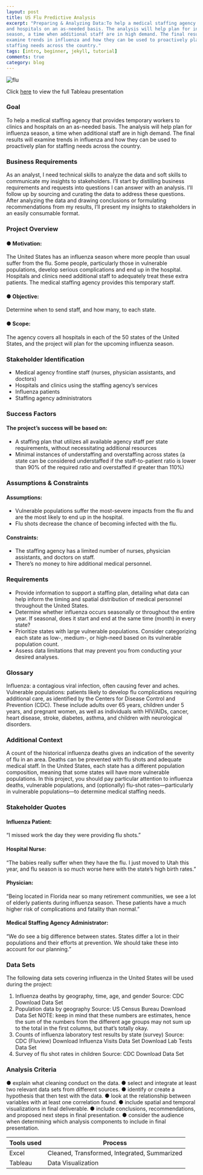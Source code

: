 ```yaml
---
layout: post
title: US Flu Predictive Analysis
excerpt: "Preparing & Analyzing Data:To help a medical staffing agency that provides temporary workers to clinics
and hospitals on an as-needed basis. The analysis will help plan for influenza
season, a time when additional staff are in high demand. The final results will
examine trends in influenza and how they can be used to proactively plan for
staffing needs across the country."
tags: [intro, beginner, jekyll, tutorial]
comments: true
category: blog
---
```

![flu](https://morwarid1.github.io/images/Flu.png)

Click [here](https://public.tableau.com/profile/morwarid.najafizada#!/vizhome/flue/Story) to view the full Tableau presentation 
 
### Goal 
To help a medical staffing agency that provides temporary workers to clinics
and hospitals on an as-needed basis. The analysis will help plan for influenza
season, a time when additional staff are in high demand. The final results will
examine trends in influenza and how they can be used to proactively plan for
staffing needs across the country.

### Business Requirements
As an analyst, I need technical skills to analyze the data and soft skills to communicate my
insights to stakeholders. I’ll start by distilling business requirements and requests into questions
I can answer with an analysis. I’ll follow up by sourcing and curating the data to address these
questions. After analyzing the data and drawing conclusions or formulating recommendations from
my results, I’ll present my insights to stakeholders in an easily consumable format.


### Project Overview

#### ● Motivation: 
The United States has an influenza season where more people than usual
suffer from the flu. Some people, particularly those in vulnerable populations, develop serious
complications and end up in the hospital. Hospitals and clinics need additional staff to
adequately treat these extra patients. The medical staffing agency provides this temporary
staff.
#### ● Objective: 
Determine when to send staff, and how many, to each state.
#### ● Scope: 
The agency covers all hospitals in each of the 50 states of the United States, and
the project will plan for the upcoming influenza season.

### Stakeholder Identification

-  Medical agency frontline staff (nurses, physician assistants, and doctors)
-  Hospitals and clinics using the staffing agency’s services
-  Influenza patients
-  Staffing agency administrators

### Success Factors

#### The project’s success will be based on:
-  A staffing plan that utilizes all available agency staff per state requirements, without
necessitating additional resources
-  Minimal instances of understaffing and overstaffing across states (a state can be considered
understaffed if the staff-to-patient ratio is lower than 90% of the required ratio and
overstaffed if greater than 110%)

### Assumptions & Constraints

#### Assumptions:
-  Vulnerable populations suffer the most-severe impacts from the flu and are the most likely to
end up in the hospital.
-  Flu shots decrease the chance of becoming infected with the flu.

#### Constraints:
-  The staffing agency has a limited number of nurses, physician assistants, and doctors on
staff.
-  There’s no money to hire additional medical personnel.

### Requirements
-  Provide information to support a staffing plan, detailing what data can help inform the timing
and spatial distribution of medical personnel throughout the United States.
-  Determine whether influenza occurs seasonally or throughout the entire year. If seasonal,
does it start and end at the same time (month) in every state?
-  Prioritize states with large vulnerable populations. Consider categorizing each state as low-,
medium-, or high-need based on its vulnerable population count.
-  Assess data limitations that may prevent you from conducting your desired analyses.

### Glossary
Influenza: a contagious viral infection, often causing fever and aches.
Vulnerable populations: patients likely to develop flu complications requiring additional care, as
identified by the Centers for Disease Control and Prevention (CDC). These include adults over 65
years, children under 5 years, and pregnant women, as well as individuals with HIV/AIDs, cancer, heart
disease, stroke, diabetes, asthma, and children with neurological disorders.

### Additional Context
A count of the historical influenza deaths gives an indication of the severity of flu in an area. Deaths
can be prevented with flu shots and adequate medical staff. In the United States, each state has a
different population composition, meaning that some states will have more vulnerable populations. In
this project, you should pay particular attention to influenza deaths, vulnerable populations, and
(optionally) flu-shot rates—particularly in vulnerable populations—to determine medical staffing
needs.

### Stakeholder Quotes
#### Influenza Patient:
“I missed work the day they were providing flu shots.”
#### Hospital Nurse:  
“The babies really suffer when they have the flu. I just moved to Utah this year,
and flu season is so much worse here with the state’s high birth rates.”
#### Physician:
“Being located in Florida near so many retirement communities, we see a lot of elderly
patients during influenza season. These patients have a much higher risk of complications and
fatality than normal.”
#### Medical Staffing Agency Administrator:
“We do see a big difference between states.
States differ a lot in their populations and their efforts at prevention. We should take these into
account for our planning.”

### Data Sets

The following data sets covering influenza in the United States will be used during the project:
1. Influenza deaths by geography, time, age, and gender
Source: CDC
Download Data Set
2. Population data by geography
Source: US Census Bureau
Download Data Set
NOTE: keep in mind that these numbers are estimates, hence the sum of the
numbers from the different age groups may not sum up to the total in the first
columns, but that’s totally okay.
3. Counts of influenza laboratory test results by state (survey)
Source: CDC (Fluview)
Download Influenza Visits Data Set
Download Lab Tests Data Set
4. Survey of flu shot rates in children
Source: CDC
Download Data Set

### Analysis Criteria

● explain what cleaning conduct on the data.
● select and integrate at least two relevant data sets from different sources.
● identify or create a hypothesis that then test with the data.
● look at the relationship between variables with at least one correlation found.
● include spatial and temporal visualizations in final deliverable.
● include conclusions, recommendations, and proposed next steps in final
presentation.
● consider the audience when determining which analysis components to include in final presentation.

Tools used | Process
------------ | ------------
Excel | Cleaned, Transformed, Integrated, Summarized
Tableau | Data Visualization 

